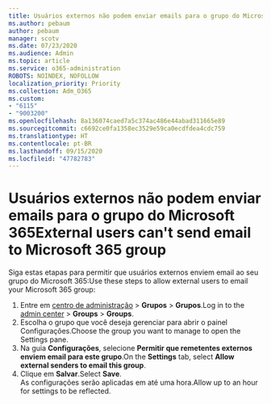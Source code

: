 ```yaml
---
title: Usuários externos não podem enviar emails para o grupo do Microsoft 365
ms.author: pebaum
author: pebaum
manager: scotv
ms.date: 07/23/2020
ms.audience: Admin
ms.topic: article
ms.service: o365-administration
ROBOTS: NOINDEX, NOFOLLOW
localization_priority: Priority
ms.collection: Adm_O365
ms.custom:
- "6115"
- "9003200"
ms.openlocfilehash: 8a136074caed7a5c374ac486e44abad311665e89
ms.sourcegitcommit: c6692ce0fa1358ec3529e59ca0ecdfdea4cdc759
ms.translationtype: HT
ms.contentlocale: pt-BR
ms.lasthandoff: 09/15/2020
ms.locfileid: "47782783"
---
```

# <a name="external-users-cant-send-email-to-microsoft-365-group"></a><span data-ttu-id="810d4-102">Usuários externos não podem enviar emails para o grupo do Microsoft 365</span><span class="sxs-lookup"><span data-stu-id="810d4-102">External users can't send email to Microsoft 365 group</span></span>

<span data-ttu-id="810d4-103">Siga estas etapas para permitir que usuários externos enviem email ao seu grupo do Microsoft 365:</span><span class="sxs-lookup"><span data-stu-id="810d4-103">Use these steps to allow external users to email your Microsoft 365 group:</span></span>

1. <span data-ttu-id="810d4-104">Entre em [centro de administração](https://admin.microsoft.com/) > **Grupos** > **Grupos**.</span><span class="sxs-lookup"><span data-stu-id="810d4-104">Log in to the [admin center](https://admin.microsoft.com/) > **Groups** > **Groups**.</span></span>
2. <span data-ttu-id="810d4-105">Escolha o grupo que você deseja gerenciar para abrir o painel Configurações.</span><span class="sxs-lookup"><span data-stu-id="810d4-105">Choose the group you want to manage to open the Settings pane.</span></span>
3. <span data-ttu-id="810d4-106">Na guia **Configurações**, selecione **Permitir que remetentes externos enviem email para este grupo**.</span><span class="sxs-lookup"><span data-stu-id="810d4-106">On the **Settings** tab, select **Allow external senders to email this group**.</span></span>
4. <span data-ttu-id="810d4-107">Clique em **Salvar**.</span><span class="sxs-lookup"><span data-stu-id="810d4-107">Select **Save**.</span></span></br>
    <span data-ttu-id="810d4-108">As configurações serão aplicadas em até uma hora.</span><span class="sxs-lookup"><span data-stu-id="810d4-108">Allow up to an hour for settings to be reflected.</span></span> 
